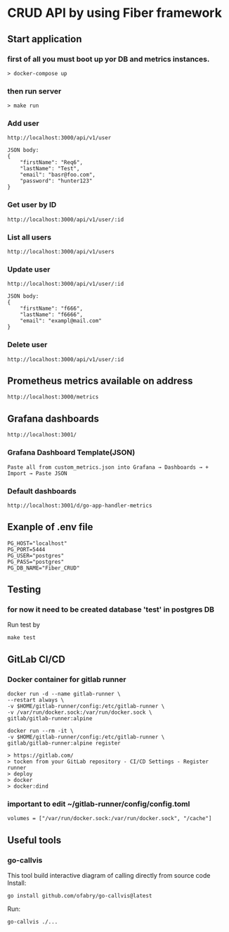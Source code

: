 # CRUD API by using Fiber framework

## Start application
### first of all you must boot up yor DB and metrics instances.
```
> docker-compose up
```
### then run server
```
> make run
```
### Add user
```
http://localhost:3000/api/v1/user

JSON body:
{
    "firstName": "Req6",
    "lastName": "Test",
    "email": "basr@foo.com",
    "password": "hunter123"
}
```
### Get user by ID
```
http://localhost:3000/api/v1/user/:id
```
### List all users
```
http://localhost:3000/api/v1/users
```
### Update user
```
http://localhost:3000/api/v1/user/:id

JSON body:
{
    "firstName": "f666",
    "lastName": "f6666",
    "email": "exampl@mail.com"
}
```
### Delete user
```
http://localhost:3000/api/v1/user/:id
```
## Prometheus metrics available on address  
```
http://localhost:3000/metrics
```
## Grafana dashboards
```
http://localhost:3001/
```

### Grafana Dashboard Template(JSON)
```
Paste all from custom_metrics.json into Grafana → Dashboards → + Import → Paste JSON
```

### Default dashboards
```
http://localhost:3001/d/go-app-handler-metrics
```
## Exanple of .env file
```
PG_HOST="localhost"
PG_PORT=5444
PG_USER="postgres"
PG_PASS="postgres"
PG_DB_NAME="Fiber_CRUD"
```

## Testing
### for now it need to be created database 'test' in postgres DB
Run test by
```
make test
```

## GitLab CI/CD
### Docker container for gitlab runner
```
docker run -d --name gitlab-runner \
--restart always \
-v $HOME/gitlab-runner/config:/etc/gitlab-runner \
-v /var/run/docker.sock:/var/run/docker.sock \
gitlab/gitlab-runner:alpine

docker run --rm -it \
-v $HOME/gitlab-runner/config:/etc/gitlab-runner \
gitlab/gitlab-runner:alpine register

> https://gitlab.com/
> tocken from your GitLab repository - CI/CD Settings - Register runner
> deploy
> docker
> docker:dind
```
### important to edit ~/gitlab-runner/config/config.toml
```
volumes = ["/var/run/docker.sock:/var/run/docker.sock", "/cache"]

```

## Useful tools
### go-callvis
This tool build interactive diagram of calling directly from source code
Install:
```
go install github.com/ofabry/go-callvis@latest
```
Run:
```
go-callvis ./...
```